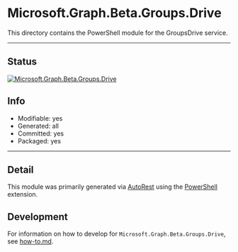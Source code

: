 <!-- region Generated -->
# Microsoft.Graph.Beta.Groups.Drive
This directory contains the PowerShell module for the GroupsDrive service.

---
## Status
[![Microsoft.Graph.Beta.Groups.Drive](https://img.shields.io/powershellgallery/v/Microsoft.Graph.Beta.Groups.Drive.svg?style=flat-square&label=Microsoft.Graph.Beta.Groups.Drive "Microsoft.Graph.Beta.Groups.Drive")](https://www.powershellgallery.com/packages/Microsoft.Graph.Beta.Groups.Drive/)

## Info
- Modifiable: yes
- Generated: all
- Committed: yes
- Packaged: yes

---
## Detail
This module was primarily generated via [AutoRest](https://github.com/Azure/autorest) using the [PowerShell](https://github.com/Azure/autorest.powershell) extension.

## Development
For information on how to develop for `Microsoft.Graph.Beta.Groups.Drive`, see [how-to.md](how-to.md).
<!-- endregion -->

